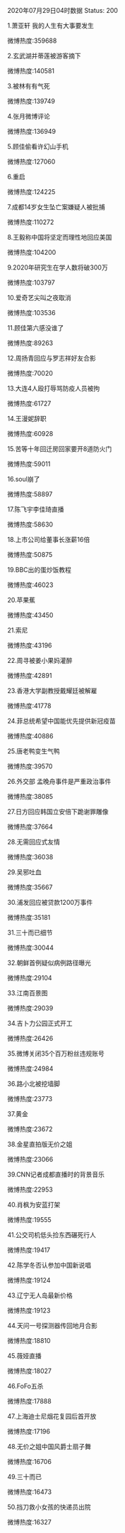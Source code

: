 2020年07月29日04时数据
Status: 200

1.萧亚轩 我的人生有大事要发生

微博热度:359688

2.玄武湖并蒂莲被游客摘下

微博热度:140581

3.被林有有气死

微博热度:139749

4.张月微博评论

微博热度:136949

5.顾佳偷看许幻山手机

微博热度:127060

6.重启

微博热度:124225

7.成都14岁女生坠亡案嫌疑人被批捕

微博热度:110272

8.王毅称中国将坚定而理性地回应美国

微博热度:104200

9.2020年研究生在学人数将破300万

微博热度:103797

10.爱奇艺尖叫之夜取消

微博热度:103536

11.顾佳第六感没谁了

微博热度:89263

12.周扬青回应与罗志祥好友合影

微博热度:70020

13.大连4人殴打辱骂防疫人员被拘

微博热度:61727

14.王漫妮辞职

微博热度:60928

15.苦等十年回迁房回家要开8道防火门

微博热度:59011

16.soul崩了

微博热度:58897

17.陈飞宇李佳琦直播

微博热度:58630

18.上市公司给董事长涨薪16倍

微博热度:50875

19.BBC出的蛋炒饭教程

微博热度:46023

20.苹果蕉

微博热度:43450

21.索尼

微博热度:43196

22.周寻被姜小果妈灌醉

微博热度:42891

23.香港大学副教授戴耀廷被解雇

微博热度:41778

24.菲总统希望中国能优先提供新冠疫苗

微博热度:40886

25.唐老鸭变生气鸭

微博热度:39570

26.外交部 孟晚舟事件是严重政治事件

微博热度:38085

27.日方回应韩国立安倍下跪谢罪雕像

微博热度:37664

28.无需回应式友情

微博热度:36038

29.吴邪吐血

微博热度:35667

30.浦发回应被贷款1200万事件

微博热度:35181

31.三十而已细节

微博热度:30044

32.朝鲜首例疑似病例路径曝光

微博热度:29104

33.江南百景图

微博热度:29039

34.吉卜力公园正式开工

微博热度:26426

35.微博关闭35个百万粉丝违规账号

微博热度:24984

36.路小北被挖墙脚

微博热度:23773

37.黄金

微博热度:23672

38.金星直拍版无价之姐

微博热度:23066

39.CNN记者成都直播时的背景音乐

微博热度:22953

40.肖枫为安蓝打架

微博热度:19555

41.公交司机低头捡东西碾死行人

微博热度:19417

42.陈学冬否认参加中国新说唱

微博热度:19124

43.辽宁无人岛最新价格

微博热度:19123

44.天问一号探测器传回地月合影

微博热度:18810

45.薇娅直播

微博热度:18027

46.FoFo五杀

微博热度:17888

47.上海迪士尼烟花复园后首开放

微博热度:17196

48.无价之姐中国风爵士扇子舞

微博热度:16706

49.三十而已

微博热度:16473

50.挡刀救小女孩的快递员出院

微博热度:16327

